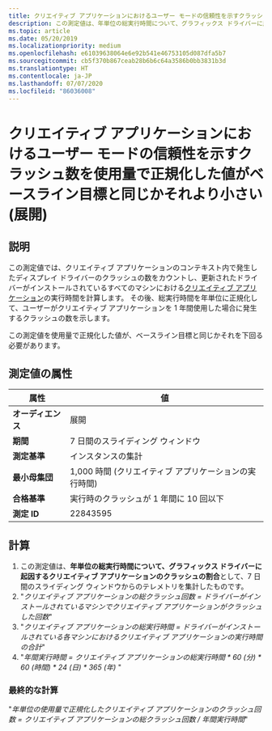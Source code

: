 ```yaml
---
title: クリエイティブ アプリケーションにおけるユーザー モードの信頼性を示すクラッシュ数
description: この測定値は、年単位の総実行時間について、グラフィックス ドライバーに起因するクリエイティブ アプリケーションのクラッシュの割合として、7 日間のスライディング ウィンドウからのテレメトリを集計したものです。
ms.topic: article
ms.date: 05/20/2019
ms.localizationpriority: medium
ms.openlocfilehash: e61039638064e6e92b541e46753105d087dfa5b7
ms.sourcegitcommit: cb5f370b867ceab28b6b6c64a3586b0bb3831b3d
ms.translationtype: HT
ms.contentlocale: ja-JP
ms.lasthandoff: 07/07/2020
ms.locfileid: "86036008"
---
```

# <a name="number-of-user-mode-reliability-for-crashes-in-creative-applications-normalized-by-usage-is-less-than-or-equal-to-the-baseline-goal-expanded"></a>クリエイティブ アプリケーションにおけるユーザー モードの信頼性を示すクラッシュ数を使用量で正規化した値がベースライン目標と同じかそれより小さい (展開)

## <a name="description"></a>説明

この測定値では、クリエイティブ アプリケーションのコンテキスト内で発生したディスプレイ ドライバーのクラッシュの数をカウントし、更新されたドライバーがインストールされているすべてのマシンにおける[クリエイティブ アプリケーション](measure-appendix.md#creative-applications-example)の実行時間を計算します。 その後、総実行時間を年単位に正規化して、ユーザーがクリエイティブ アプリケーションを 1 年間使用した場合に発生するクラッシュの数を示します。

この測定値を使用量で正規化した値が、ベースライン目標と同じかそれを下回る必要があります。

## <a name="measure-attributes"></a>測定値の属性

|属性|値|
|----|----|
|**オーディエンス**|展開|
|**期間**|7 日間のスライディング ウィンドウ|
|**測定基準**|インスタンスの集計|
|**最小母集団**|1,000 時間 (クリエイティブ アプリケーションの実行時間)|
|**合格基準**|実行時のクラッシュが 1 年間に 10 回以下|
|**測定 ID**|22843595|

## <a name="calculation"></a>計算

1. この測定値は、**年単位の総実行時間について、グラフィックス ドライバーに起因するクリエイティブ アプリケーションのクラッシュの割合**として、7 日間のスライディング ウィンドウからのテレメトリを集計したものです。
2. "*クリエイティブ アプリケーションの総クラッシュ回数 = ドライバーがインストールされているマシンでクリエイティブ アプリケーションがクラッシュした回数*"
3. "*クリエイティブ アプリケーションの総実行時間 = ドライバーがインストールされている各マシンにおけるクリエイティブ アプリケーションの実行時間の合計*"
4. "*年間実行時間 = クリエイティブ アプリケーションの総実行時間 \* 60 (分) \* 60 (時間) \* 24 (日) \* 365 (年)* "

### <a name="final-calculation"></a>最終的な計算

"*年単位の使用量で正規化したクリエイティブ アプリケーションのクラッシュ回数 = クリエイティブ アプリケーションの総クラッシュ回数 / 年間実行時間*"
